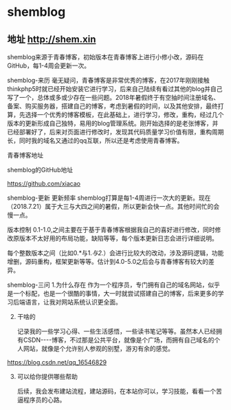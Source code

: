 # shemblog
## 地址 http://shem.xin
  shemblog来源于青春博客，初始版本在青春博客上进行小修小改，源码在GitHub，每1-4周会更新一次。

shemblog-来历
    毫无疑问，青春博客是非常优秀的博客，在2017年刚刚接触thinkphp5时就已经开始安装它进行学习，后来自己陆续有看过其他的blog并自己写了一个，总体或多或少存在一些问题。2018年暑假终于有空抽时间注册域名、备案、购买服务器，搭建自己的博客，考虑到暑假的时间，以及其他安排，最终打算，先选择一个优秀的博客模板，在此基础上，进行学习，修改，重构，经过几个版本的更新形成自己独特，易用的blog管理系统。刚开始选择的是老张博客，并已经部署好了，后来对页面进行修改时，发现其代码质量学习价值有限，重构周期长，同时我的域名又通过的qq互联，所以还是考虑使用青春博客。

青春博客地址

shemblog的GitHub地址

https://github.com/xiacao

shemblog-更新
更新频率
shemblog打算是每1-4周进行一次大的更新。现在（2018.7.21）属于大三与大四之间的暑假，所以更新会快一点。其他时间忙的会慢一点。

版本控制
0.1-1.0,之间主要在于基于青春博客根据我自己的喜好进行修改，同时修改原版本不太好用的布局功能，缺陷等等，每个版本更新日志会进行详细说明。

每个整数版本之间（比如0.*与1.*与2.*）会进行比较大的改动，涉及源码逻辑，功能增删，源码重构，框架更新等等。估计到4.0-5.0之后会与青春博客有较大的差异。

shemblog-三问
1.为什么存在
       作为一个程序员，专门拥有自己的域名网站，似乎是一个标配，也是一个很酷的事情，大一时就尝试搭建自己的博客，后来更多的学习后端语言，让我对网站系统认识更全面。

2. 干啥的

      记录我的一些学习心得、一些生活感悟，一些读书笔记等等。虽然本人已经拥有CSDN----博客，不过那是公共平台，就像是个广场，而拥有自己域名的个人网站，就像是个允许别人参观的别墅，游刃有余的感觉。

 https://blog.csdn.net/qq_16546829

3. 可以给你提供哪些帮助

    后续，我会发布建站流程，建站源码，在本站你可以，学习技能，看看一个苦逼程序员的心路。
